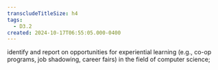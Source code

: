 ```yaml
---
transcludeTitleSize: h4
tags:
  - D3.2
created: 2024-10-17T06:55:05.000-0400
---
```

identify and report on opportunities for experiential learning (e.g., co-op programs, job shadowing, career fairs) in the field of computer science;
